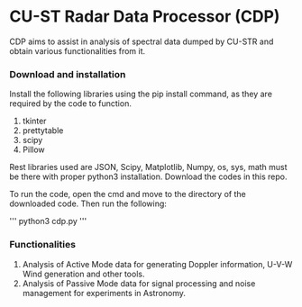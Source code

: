 # CU-ST Radar Data Processor (CDP)

CDP aims to assist in analysis of spectral data dumped by CU-STR and obtain various functionalities from it. 

### Download and installation
Install the following libraries using the pip install command, as they are required by the code to function. 

1. tkinter
2. prettytable
3. scipy
4. Pillow

Rest libraries used are JSON, Scipy, Matplotlib, Numpy, os, sys, math must be there with proper python3 installation. Download the codes in this repo.

To run the code, open the cmd and move to the directory of the downloaded code. Then run the following:

'''
python3 cdp.py
'''


### Functionalities

1. Analysis of Active Mode data for generating Doppler information, U-V-W Wind generation and other tools.
2. Analysis of Passive Mode data for signal processing and noise management for experiments in Astronomy.
